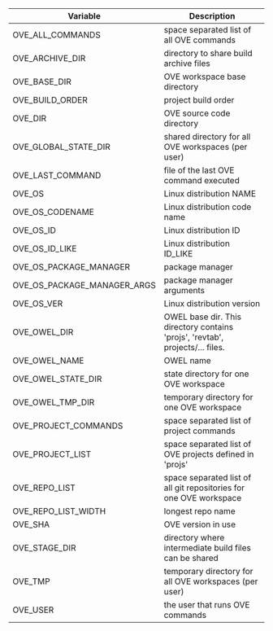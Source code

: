 | Variable                     | Description
|-|-|
| OVE_ALL_COMMANDS             | space separated list of all OVE commands                                       |
| OVE_ARCHIVE_DIR              | directory to share build archive files                                         |
| OVE_BASE_DIR                 | OVE workspace base directory                                                   |
| OVE_BUILD_ORDER              | project build order                                                            |
| OVE_DIR                      | OVE source code directory                                                      |
| OVE_GLOBAL_STATE_DIR         | shared directory for all OVE workspaces (per user)                             |
| OVE_LAST_COMMAND             | file of the last OVE command executed                                          |
| OVE_OS                       | Linux distribution NAME                                                        |
| OVE_OS_CODENAME              | Linux distribution code name                                                   |
| OVE_OS_ID                    | Linux distribution ID                                                          |
| OVE_OS_ID_LIKE               | Linux distribution ID_LIKE                                                     |
| OVE_OS_PACKAGE_MANAGER       | package manager                                                                |
| OVE_OS_PACKAGE_MANAGER_ARGS  | package manager arguments                                                      |
| OVE_OS_VER                   | Linux distribution version                                                     |
| OVE_OWEL_DIR                 | OWEL base dir. This directory contains 'projs', 'revtab', projects/... files.  |
| OVE_OWEL_NAME                | OWEL name                                                                      |
| OVE_OWEL_STATE_DIR           | state directory for one OVE workspace                                          |
| OVE_OWEL_TMP_DIR             | temporary directory for one OVE workspace                                      |
| OVE_PROJECT_COMMANDS         | space separated list of project commands                                       |
| OVE_PROJECT_LIST             | space separated list of OVE projects defined in 'projs'                        |
| OVE_REPO_LIST                | space separated list of all git repositories for one OVE workspace             |
| OVE_REPO_LIST_WIDTH          | longest repo name                                                              |
| OVE_SHA                      | OVE version in use                                                             |
| OVE_STAGE_DIR                | directory where intermediate build files can be shared                         |
| OVE_TMP                      | temporary directory for all OVE workspaces (per user)                          |
| OVE_USER                     | the user that runs OVE commands                                                |
